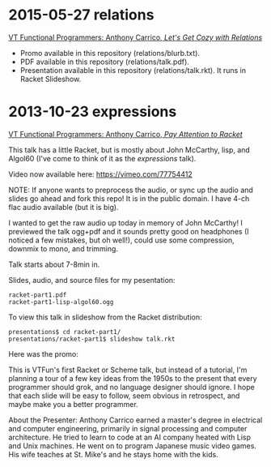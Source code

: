 # 2015-05-27 relations

[VT Functional Programmers: Anthony Carrico, *Let's Get Cozy with Relations*](http://www.meetup.com/VTCode/events/222541787/) 

* Promo available in this repository (relations/blurb.txt).
* PDF available in this repository (relations/talk.pdf).
* Presentation available in this repository (relations/talk.rkt). It runs in Racket Slideshow.

# 2013-10-23 expressions

[VT Functional Programmers: Anthony Carrico, *Pay Attention to Racket*](http://www.meetup.com/VTCode/events/144677752/)

This talk has a little Racket, but is mostly about John McCarthy, lisp,
and Algol60 (I've come to think of it as the *expressions* talk).

Video now available here: https://vimeo.com/77754412

NOTE: If anyone wants to preprocess the audio, or sync up the audio and slides
go ahead and fork this repo! It is in the public domain. I have 4-ch flac audio
available (but it is big).

I wanted to get the raw audio up today in memory of John McCarthy!
I previewed the talk ogg+pdf and it sounds
pretty good on headphones (I noticed a few mistakes, but oh well!), could use
some compression, downmix to mono, and trimming.

Talk starts about 7-8min in.

Slides, audio, and source files for my pesentation:

```
racket-part1.pdf
racket-part1-lisp-algol60.ogg
```

To view this talk in slideshow from the Racket distribution:

```
presentations$ cd racket-part1/
presentations/racket-part1$ slideshow talk.rkt
```

Here was the promo:

This is VTFun's first Racket or Scheme talk, but instead of a
tutorial, I'm planning a tour of a few key ideas from the 1950s to the
present that every programmer should grok, and no language designer
should ignore. I hope that each slide will be easy to follow, seem
obvious in retrospect, and maybe make you a better programmer.

About the Presenter: Anthony Carrico earned a master's degree in
electrical and computer engineering, primarily in signal processing
and computer architecture. He tried to learn to code at an AI company
heated with Lisp and Unix machines. He went on to program Japanese
music video games. His wife teaches at St. Mike's and he stays home
with the kids.
